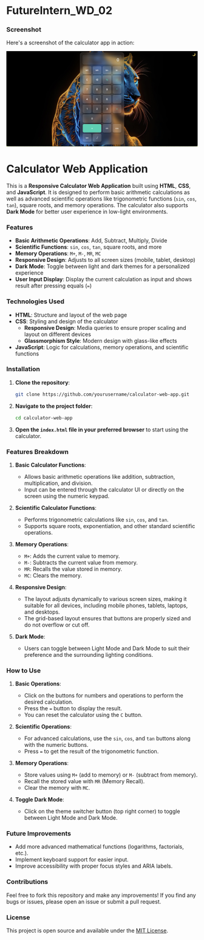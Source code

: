 # FutureIntern_WD_02
### Screenshot
Here's a screenshot of the calculator app in action:

![Calculator Screenshot](calculator_screenshot.png)

# Calculator Web Application

This is a **Responsive Calculator Web Application** built using **HTML**, **CSS**, and **JavaScript**. It is designed to perform basic arithmetic calculations as well as advanced scientific operations like trigonometric functions (`sin`, `cos`, `tan`), square roots, and memory operations. The calculator also supports **Dark Mode** for better user experience in low-light environments.

### Features
- **Basic Arithmetic Operations**: Add, Subtract, Multiply, Divide
- **Scientific Functions**: `sin`, `cos`, `tan`, square roots, and more
- **Memory Operations**: `M+`, `M-`, `MR`, `MC`
- **Responsive Design**: Adjusts to all screen sizes (mobile, tablet, desktop)
- **Dark Mode**: Toggle between light and dark themes for a personalized experience
- **User Input Display**: Display the current calculation as input and shows result after pressing equals (`=`)

### Technologies Used
- **HTML**: Structure and layout of the web page
- **CSS**: Styling and design of the calculator
  - **Responsive Design**: Media queries to ensure proper scaling and layout on different devices
  - **Glassmorphism Style**: Modern design with glass-like effects
- **JavaScript**: Logic for calculations, memory operations, and scientific functions

### Installation

1. **Clone the repository**:
   ```bash
   git clone https://github.com/yourusername/calculator-web-app.git
   ```

2. **Navigate to the project folder**:
   ```bash
   cd calculator-web-app
   ```

3. **Open the `index.html` file in your preferred browser** to start using the calculator.

### Features Breakdown

1. **Basic Calculator Functions**:
   - Allows basic arithmetic operations like addition, subtraction, multiplication, and division.
   - Input can be entered through the calculator UI or directly on the screen using the numeric keypad.

2. **Scientific Calculator Functions**:
   - Performs trigonometric calculations like `sin`, `cos`, and `tan`.
   - Supports square roots, exponentiation, and other standard scientific operations.

3. **Memory Operations**:
   - `M+`: Adds the current value to memory.
   - `M-`: Subtracts the current value from memory.
   - `MR`: Recalls the value stored in memory.
   - `MC`: Clears the memory.

4. **Responsive Design**:
   - The layout adjusts dynamically to various screen sizes, making it suitable for all devices, including mobile phones, tablets, laptops, and desktops.
   - The grid-based layout ensures that buttons are properly sized and do not overflow or cut off.

5. **Dark Mode**:
   - Users can toggle between Light Mode and Dark Mode to suit their preference and the surrounding lighting conditions.

### How to Use
1. **Basic Operations**:
   - Click on the buttons for numbers and operations to perform the desired calculation.
   - Press the `=` button to display the result.
   - You can reset the calculator using the `C` button.

2. **Scientific Operations**:
   - For advanced calculations, use the `sin`, `cos`, and `tan` buttons along with the numeric buttons.
   - Press `=` to get the result of the trigonometric function.

3. **Memory Operations**:
   - Store values using `M+` (add to memory) or `M-` (subtract from memory).
   - Recall the stored value with `MR` (Memory Recall).
   - Clear the memory with `MC`.

4. **Toggle Dark Mode**:
   - Click on the theme switcher button (top right corner) to toggle between Light Mode and Dark Mode.



### Future Improvements
- Add more advanced mathematical functions (logarithms, factorials, etc.).
- Implement keyboard support for easier input.
- Improve accessibility with proper focus styles and ARIA labels.

### Contributions
Feel free to fork this repository and make any improvements! If you find any bugs or issues, please open an issue or submit a pull request.

### License
This project is open source and available under the [MIT License](LICENSE).

